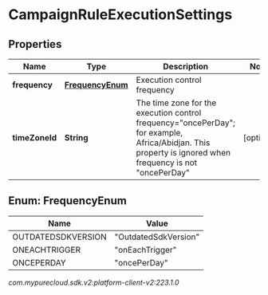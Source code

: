 # CampaignRuleExecutionSettings


## Properties

| Name | Type | Description | Notes |
| ------------ | ------------- | ------------- | ------------- |
| **frequency** | [**FrequencyEnum**](#Enum--FrequencyEnum) | Execution control frequency |  |
| **timeZoneId** | **String** | The time zone for the execution control frequency=\"oncePerDay\"; for example, Africa/Abidjan. This property is ignored when frequency is not \"oncePerDay\" |  [optional] |


## Enum: FrequencyEnum

| Name | Value |
| ---- | ----- |
| OUTDATEDSDKVERSION | &quot;OutdatedSdkVersion&quot; | 
| ONEACHTRIGGER | &quot;onEachTrigger&quot; | 
| ONCEPERDAY | &quot;oncePerDay&quot; | 




_com.mypurecloud.sdk.v2:platform-client-v2:223.1.0_
